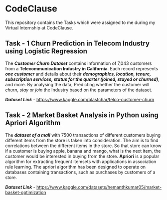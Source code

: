 # CodeClause
This repository contains the Tasks which were assigned to me during my Virtual Internship at CodeClause. 


## **Task - 1 Churn Prediction in Telecom Industry using Logistic Regression** 

The ***Customer Churn Dataset*** contains information of 7,043 customers from a **Telecommunication Industry in California**. 
Each record represents ***one customer*** and details about their ***demographics, location, tenure, subscription services, status for the quarter (joined, stayed or churned)***, and more. 
By analysing the data, Predicting whether the customer will *churn*, *stay* or *join* the Industry based on the parameters of the dataset. 

***Dataset Link*** - https://www.kaggle.com/blastchar/telco-customer-churn 


## **Task - 2 Market Basket Analysis in Python using Apriori Algorithm** 

The ***dataset of a mall*** with 7500 transactions of different customers buying different items from the store is taken into consideration. The aim is to find correlations between the different items in the store. So that store can know if a customer is buying apple, banana and mango, what is the next item, the customer would be interested in buying from the store.
**Apriori** is a popular algorithm for extracting frequent itemsets with applications in association rule learning. The apriori algorithm has been designed to operate on databases containing transactions, such as purchases by customers of a store.

***Dataset Link*** - https://www.kaggle.com/datasets/hemanthkumar05/market-basket-optimization 
